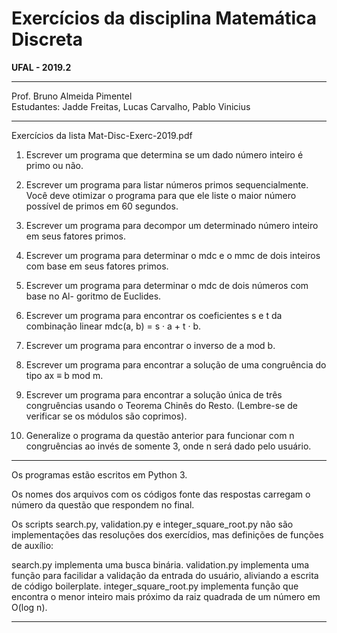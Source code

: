 # Exercícios da disciplina Matemática Discreta

**UFAL - 2019.2**

---

Prof. Bruno Almeida Pimentel  
Estudantes: Jadde Freitas, Lucas Carvalho, Pablo Vinicius

---

Exercícios da lista Mat-Disc-Exerc-2019.pdf

1. Escrever um programa que determina se um dado número inteiro é primo ou não.
2. Escrever um programa para listar números primos sequencialmente. Você deve
otimizar o programa para que ele liste o maior número possível de primos em 60
segundos.
3. Escrever um programa para decompor um determinado número inteiro em seus
fatores primos.
4. Escrever um programa para determinar o mdc e o mmc de dois inteiros com base
em seus fatores primos.

5. Escrever um programa para determinar o mdc de dois números com base no Al-
goritmo de Euclides.

6. Escrever um programa para encontrar os coeficientes s e t da combinação linear
mdc(a, b) = s · a + t · b.
7. Escrever um programa para encontrar o inverso de a mod b.
8. Escrever um programa para encontrar a solução de uma congruência do tipo ax ≡
b mod m.
9. Escrever um programa para encontrar a solução única de três congruências usando
o Teorema Chinês do Resto. (Lembre-se de verificar se os módulos são coprimos).
10. Generalize o programa da questão anterior para funcionar com n congruências ao
invés de somente 3, onde n será dado pelo usuário.

---

Os programas estão escritos em Python 3.

Os nomes dos arquivos com os códigos fonte das respostas carregam o número da questão que respondem no final.

Os scripts search.py, validation.py e integer_square_root.py não são implementações das resoluções dos exercídios, mas definições de funções de auxílio:

search.py implementa uma busca binária.
validation.py implementa uma função para facilidar a validação da entrada do usuário, aliviando a escrita de código boilerplate.
integer_square_root.py implementa função que encontra o menor inteiro mais próximo da raiz quadrada de um número em O(log n).

---
